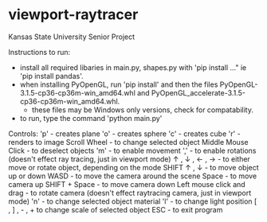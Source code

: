 # viewport-raytracer
Kansas State University Senior Project

Instructions to run:
  - install all required libaries in main.py, shapes.py with 'pip install ..." ie 'pip install pandas'.
  - when installing PyOpenGL, run 'pip install' and then the files PyOpenGL-3.1.5-cp36-cp36m-win_amd64.whl and PyOpenGL_accelerate-3.1.5-cp36-cp36m-win_amd64.whl.
    - these files may be Windows only versions, check for compatability.
  - to run, type the command 'python main.py'
  
Controls:
  'p' - creates plane
  'o' - creates sphere
  'c' - creates cube
  'r' - renders to image
  Scroll Wheel - to change selected object
  Middle Mouse Click - to deselect objects
  'm' - to enable movement
  ',' - to enable rotations (doesn't effect ray tracing, just in viewport mode)
  ↑ , ↓ , ← , → - to either move or rotate object, depending on the mode
  SHIFT ↑ , ↓ - to move object up or down
  WASD - to move the camera around the scene
  Space - to move camera up
  SHIFT + Space - to move camera down
  Left mouse click and drag - to rotate camera (doesn't effect raytracing camera, just in viewport mode)
  'n' - to change selected object material
  'l' - to change light position
  [ , ] , - , + to change scale of selected object
  ESC - to exit program
  
